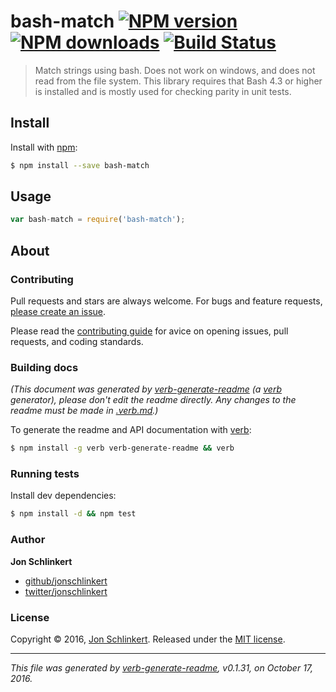 # bash-match [![NPM version](https://img.shields.io/npm/v/bash-match.svg?style=flat)](https://www.npmjs.com/package/bash-match) [![NPM downloads](https://img.shields.io/npm/dm/bash-match.svg?style=flat)](https://npmjs.org/package/bash-match) [![Build Status](https://img.shields.io/travis/jonschlinkert/bash-match.svg?style=flat)](https://travis-ci.org/jonschlinkert/bash-match)

> Match strings using bash. Does not work on windows, and does not read from the file system. This library requires that Bash 4.3 or higher is installed and is mostly used for checking parity in unit tests.

## Install

Install with [npm](https://www.npmjs.com/):

```sh
$ npm install --save bash-match
```

## Usage

```js
var bash-match = require('bash-match');
```

## About

### Contributing

Pull requests and stars are always welcome. For bugs and feature requests, [please create an issue](../../issues/new).

Please read the [contributing guide](.github/contributing.md) for avice on opening issues, pull requests, and coding standards.

### Building docs

_(This document was generated by [verb-generate-readme](https://github.com/verbose/verb-generate-readme) (a [verb](https://github.com/verbose/verb) generator), please don't edit the readme directly. Any changes to the readme must be made in [.verb.md](.verb.md).)_

To generate the readme and API documentation with [verb](https://github.com/verbose/verb):

```sh
$ npm install -g verb verb-generate-readme && verb
```

### Running tests

Install dev dependencies:

```sh
$ npm install -d && npm test
```

### Author

**Jon Schlinkert**

* [github/jonschlinkert](https://github.com/jonschlinkert)
* [twitter/jonschlinkert](http://twitter.com/jonschlinkert)

### License

Copyright © 2016, [Jon Schlinkert](https://github.com/jonschlinkert).
Released under the [MIT license](https://github.com/jonschlinkert/bash-match/blob/master/LICENSE).

***

_This file was generated by [verb-generate-readme](https://github.com/verbose/verb-generate-readme), v0.1.31, on October 17, 2016._
